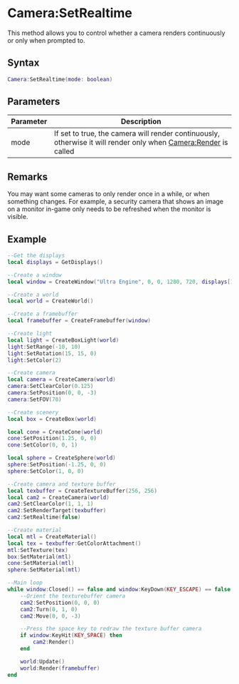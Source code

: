 # Camera:SetRealtime

This method allows you to control whether a camera renders continuously or only when prompted to.

## Syntax

```lua
Camera:SetRealtime(mode: boolean)
```

## Parameters

| Parameter | Description |
|---|---|
| mode | If set to true, the camera will render continuously, otherwise it will render only when [Camera:Render](Camera_Render.md) is called |

## Remarks

You may want some cameras to only render once in a while, or when something changes. For example, a security camera that shows an image on a monitor in-game only needs to be refreshed when the monitor is visible.

## Example

```lua
--Get the displays
local displays = GetDisplays()

--Create a window
local window = CreateWindow("Ultra Engine", 0, 0, 1280, 720, displays[1], WINDOW_CENTER | WINDOW_TITLEBAR)

--Create a world
local world = CreateWorld()

--Create a framebuffer
local framebuffer = CreateFramebuffer(window)

--Create light
local light = CreateBoxLight(world)
light:SetRange(-10, 10)
light:SetRotation(15, 15, 0)
light:SetColor(2)

--Create camera
local camera = CreateCamera(world)
camera:SetClearColor(0.125)
camera:SetPosition(0, 0, -3)
camera:SetFOV(70)

--Create scenery
local box = CreateBox(world)

local cone = CreateCone(world)
cone:SetPosition(1.25, 0, 0)
cone:SetColor(0, 0, 1)

local sphere = CreateSphere(world)
sphere:SetPosition(-1.25, 0, 0)
sphere:SetColor(1, 0, 0)

--Create camera and texture buffer
local texbuffer = CreateTextureBuffer(256, 256)
local cam2 = CreateCamera(world)
cam2:SetClearColor(1, 1, 1)
cam2:SetRenderTarget(texbuffer)
cam2:SetRealtime(false)

--Create material
local mtl = CreateMaterial()
local tex = texbuffer:GetColorAttachment()
mtl:SetTexture(tex)
box:SetMaterial(mtl)
cone:SetMaterial(mtl)
sphere:SetMaterial(mtl)

--Main loop
while window:Closed() == false and window:KeyDown(KEY_ESCAPE) == false do
    --Orient the texturebuffer camera
    cam2:SetPosition(0, 0, 0)
    cam2:Turn(0, 1, 0)
    cam2:Move(0, 0, -3)

    --Press the space key to redraw the texture buffer camera
    if window:KeyHit(KEY_SPACE) then
        cam2:Render()
    end

    world:Update()
    world:Render(framebuffer)
end
```